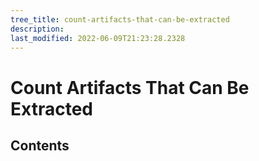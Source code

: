```yaml
---
tree_title: count-artifacts-that-can-be-extracted
description: 
last_modified: 2022-06-09T21:23:28.2328
---
```


# Count Artifacts That Can Be Extracted

## Contents

